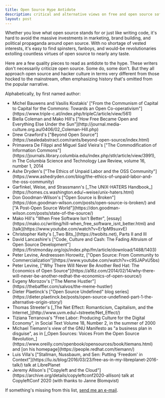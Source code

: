 ```yaml
---
title: Open Source Hype Antidote
description: critical and alternative views on free and open source software
layout: post
---
```


Whether you love what open source stands for or just like writing code, it's hard to avoid the massive investments in marketing, brand building, and political propaganda around open source.  With no shortage of vested interests, it's easy to find spinsters, fanboys, and would-be revolutionaries extolling countless virtues of open source to nearly any taste.

Here are a few quality pieces to read as antidote to the hype.  These writers don't necessarily criticize open source.  Some do, some don't.  But they all approach open source and hacker culture in terms very different from those hocked to the mainstream, often emphasizing history that's omitted from the popular narrative.

Alphabetically, by first named author:

- <!-- Bauwens --> Michel Bauwens and Vasilis Kostakis' ["From the Communism of Capital to Capital for the Commons: Towards an Open Co-operativism"](https://www.triple-c.at/index.php/tripleC/article/view/561)
- <!-- Coleman --> Biella Coleman and Mako Hill's ["How Free Became Open and Everything Else Under the Sun"](http://journal.media-culture.org.au/0406/02_Coleman-Hill.php)
- <!-- Crawford --> Drew Crawford's ["Beyond Open Source"](https://sealedabstract.com/rants/beyond-open-source/index.html)
- <!-- De Filippi --> Primavera De Filippi and Miguel Said Vieira's ["The Commodification of Information Commons"](https://journals.library.columbia.edu/index.php/stlr/article/view/3991), in The Columbia Science and Technology Law Review, volume 16, number 1, 2014
- <!-- Dryden --> Ashe Dryden's ["The Ethics of Unpaid Labor and the OSS Community"](https://www.ashedryden.com/blog/the-ethics-of-unpaid-labor-and-the-oss-community)
- <!-- Garfinkel --> Garfinkel, Weise, and Strassmann's [_The UNIX-HATERS Handbook_](https://homes.cs.washington.edu/~weise/unix-haters.html)
- <!-- Goodman-Wilson --> Don Goodman-Wilson's ["Open Source is Broken"](https://don.goodman-wilson.com/posts/open-source-is-broken/) and ["A Post-Open Source World"](https://don.goodman-wilson.com/posts/state-of-the-source/)
- <!-- Hill --> Mako Hill's "When Free Software Isn't Better", [essay](https://mako.cc/writing/hill-when_free_software_isnt_better.html) and [talk](https://www.youtube.com/watch?v=Er1pM9suxvE)
- <!-- Kelty --> Christopher Kelty's [_Two Bits_](https://twobits.net), Parts II and III
- <!-- Lancashire --> David Lancashire's ["Code, Culture and Cash: The Fading Altruism of Open Source Development"](https://firstmonday.org/ojs/index.php/fm/article/download/1488/1403)
- <!-- Levine --> Peter Levine, Andreessen Horowitz, ["Open Source: From Community to Commercialization"](https://www.youtube.com/watch?v=c9SJAPxU5bs)
- <!-- Levine --> Peter Levine, ["Why There Will Never Be Another Red Hat: The Economics of Open Source"](https://a16z.com/2014/02/14/why-there-will-never-be-another-redhat-the-economics-of-open-source/)
- <!-- Morozov --> Evgeny Morozov's ["The Meme Hustler"](https://thebaffler.com/salvos/the-meme-hustler)
- <!-- Plaetinck --> Dieter Plaetinck's ["Open Source Undefined" blog series](https://dieter.plaetinck.be/posts/open-source-undefined-part-1-the-alternative-origin-story/)
- <!-- Streeter --> Thomas Streeter's [_The Net Effect: Romanticism, Capitalism, and the Internet_](http://www.uvm.edu/~tstreete/Net_Effect/)
- <!-- Terranova --> Tiziana Terranova's "Free Labor: Producing Culture for the Digital Economy", in Social Text Volume 18, Number 2, in the summer of 2000
- <!-- Tiemann --> Michael Tiemann's view of the GNU Manifesto as "a business plan in disguise", as in [_Open Sources: Voices From the Open Source Revolution_](https://www.oreilly.com/openbook/opensources/book/tiemans.html) and [on his homepage](https://people.redhat.com/tiemann/)
- <!-- Villa --> Luis Villa's ["Stallman, Nussbaum, and Sen: Putting 'Freedom' in Context"](https://lu.is/blog/2016/03/23/free-as-in-my-libreplanet-2016-talk/) talk at LibrePlanet
- <!--Allison --> Jeremy Allison's ["Copyleft and the Cloud"](https://archive.org/details/copyleftconf2020-allison) talk at CopyleftConf 2020 (with thanks to Janne Blomqvist)

If something's missing from this list, [send me an e-mail](mailto:kyle@kemitchell.com).
